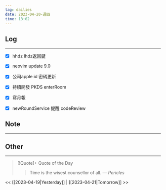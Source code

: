 ```yaml
---
tag: dailies  
date: 2023-04-20-週四
time: 13:02
---
```


## Log
---
- [x] hhdz lhdz返回鍵
- [x] neovim update 9.0
- [x] 公司apple id 密碼更新
- [x] 持續開發 PKDS enterRoom
- [x] 寫月報
- [x] newRoundService 提醒 codeReview


## Note
---


## Other
---

> [!Quote]+ Quote of the Day
> > Time is the wisest counsellor of all.
> — <cite>Pericles</cite>

<< [[2023-04-19|Yesterday]] | [[2023-04-21|Tomorrow]] >>
